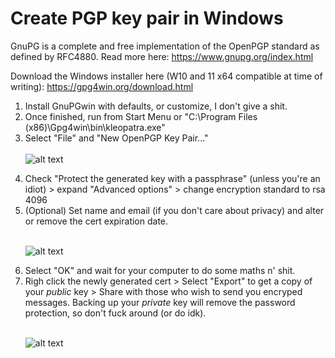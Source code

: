 <h1>Create PGP key pair in Windows</h1>

GnuPG is a complete and free implementation of the OpenPGP standard as defined by RFC4880. Read more here:
https://www.gnupg.org/index.html

Download the Windows installer here (W10 and 11 x64 compatible at time of writing):
https://gpg4win.org/download.html

<ol>
  <li>Install GnuPGwin with defaults, or customize, I don't give a shit.</li>
  <li>Once finished, run from Start Menu or "C:\Program Files (x86)\Gpg4win\bin\kleopatra.exe"</li>
  <li>Select "File" and "New OpenPGP Key Pair..." </li></br
                                                         
![alt text](https://github.com/SH4MR0CK-exe/Privacy/blob/main/pictures/pgp_sop1.jpg)
  
  <li>Check "Protect the generated key with a passphrase" (unless you're an idiot) > expand "Advanced options" > change encryption standard to rsa 4096</li>
  <li>(Optional) Set name and email (if you don't care about privacy) and alter or remove the cert expiration date.</li></br>
  
![alt text](https://github.com/SH4MR0CK-exe/Privacy/blob/main/pictures/pgp_sop2.jpg)
  
  <li>Select "OK" and wait for your computer to do some maths n' shit.</li>
  <li>Righ click the newly generated cert > Select "Export" to get a copy of your <i>public</i> key > Share with those who wish to send you encryped messages. Backing up your <i>private</i> key will remove the password protection, so don't fuck around (or do idk).</li></br>
  
![alt text](https://github.com/SH4MR0CK-exe/Privacy/blob/main/pictures/pgp_sop3.jpg)
  
</ol>
